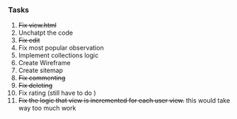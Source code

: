### Tasks

1. ~~Fix view.html~~
2. Unchatpt the code 
3. ~~Fix edit~~
4. Fix most popular observation
5. Implement collections logic
6. Create Wireframe
7. Create sitemap
8. ~~Fix commenting~~
9. ~~Fix deleting~~
10. Fix rating (still have to do )
11. ~~Fix the logic that view is incremented for each user view.~~ this would take way too much work